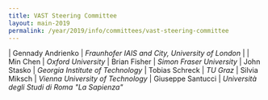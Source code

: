 ```yaml
---
title: VAST Steering Committee
layout: main-2019
permalink: /year/2019/info/committees/vast-steering-committee
---
```


| Gennady Andrienko | *Fraunhofer IAIS and City, University of London* |
| Min Chen	| *Oxford University*
| Brian Fisher	| *Simon Fraser University*
| John Stasko	| *Georgia Institute of Technology*
| Tobias Schreck	| *TU Graz*
| Silvia Miksch	| *Vienna University of Technology*
| Giuseppe Santucci	| *Università degli Studi di Roma "La Sapienza"*


